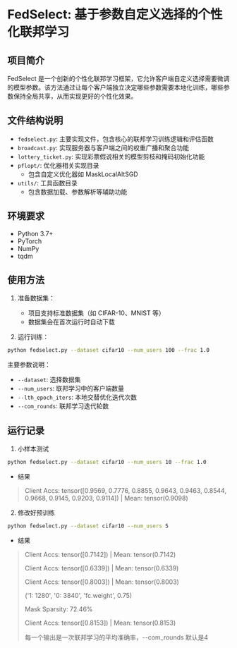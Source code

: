 # FedSelect: 基于参数自定义选择的个性化联邦学习


## 项目简介

FedSelect 是一个创新的个性化联邦学习框架，它允许客户端自定义选择需要微调的模型参数。该方法通过让每个客户端独立决定哪些参数需要本地化训练，哪些参数保持全局共享，从而实现更好的个性化效果。

## 文件结构说明

- `fedselect.py`: 主要实现文件，包含核心的联邦学习训练逻辑和评估函数
- `broadcast.py`: 实现服务器与客户端之间的权重广播和聚合功能
- `lottery_ticket.py`: 实现彩票假说相关的模型剪枝和掩码初始化功能
- `pflopt/`: 优化器相关实现目录
  - 包含自定义优化器如 MaskLocalAltSGD
- `utils/`: 工具函数目录
  - 包含数据加载、参数解析等辅助功能

## 环境要求

- Python 3.7+
- PyTorch
- NumPy
- tqdm


## 使用方法

1. 准备数据集：
   - 项目支持标准数据集（如 CIFAR-10、MNIST 等）
   - 数据集会在首次运行时自动下载

2. 运行训练：
```bash
python fedselect.py --dataset cifar10 --num_users 100 --frac 1.0
```

主要参数说明：
- `--dataset`: 选择数据集
- `--num_users`: 联邦学习中的客户端数量
- `--lth_epoch_iters`: 本地交替优化迭代次数
- `--com_rounds`: 联邦学习迭代轮数


## 运行记录

1. 小样本测试

```bash
python fedselect.py --dataset cifar10 --num_users 10 --frac 1.0
```

- 结果
> Client Accs:  tensor([0.9569, 0.7776, 0.8855, 0.9643, 0.9463, 0.8544, 0.9668, 0.9145, 0.9203, 0.9114])  | Mean:  tensor(0.9098)

2. 修改好预训练
```bash
python fedselect.py --dataset cifar10 --num_users 5
```
- 结果
> Client Accs:  tensor([0.7142])  | Mean:  tensor(0.7142)
> 
> Client Accs:  tensor([0.6339])  | Mean:  tensor(0.6339)
> 
> Client Accs:  tensor([0.8003])  | Mean:  tensor(0.8003)
> 
> ('1: 1280', '0: 3840', 'fc.weight', 0.75)
> 
> Mask Sparsity: 72.46%
> 
> Client Accs:  tensor([0.8153])  | Mean:  tensor(0.8153)
> 
> 每一个输出是一次联邦学习的平均准确率，--com_rounds 默认是4
